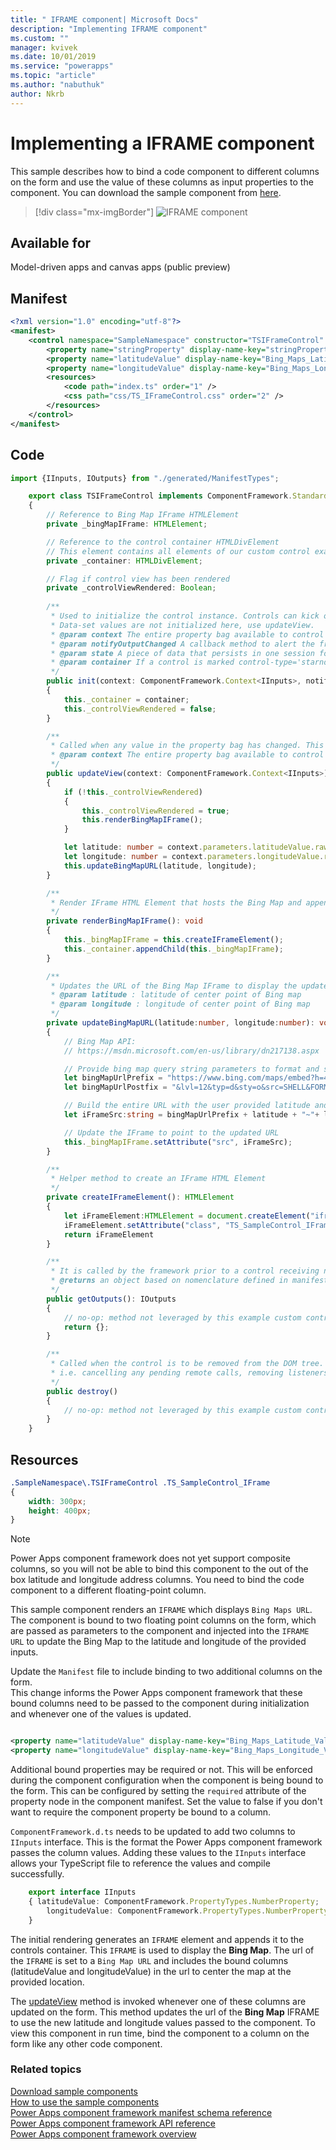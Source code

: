 ```yaml
---
title: " IFRAME component| Microsoft Docs" 
description: "Implementing IFRAME component" 
ms.custom: ""
manager: kvivek
ms.date: 10/01/2019
ms.service: "powerapps"
ms.topic: "article"
ms.author: "nabuthuk" 
author: Nkrb
---
```

# Implementing a IFRAME component

This sample describes how to bind a code component to different columns on the form and use the value of these columns as input properties to the component. You can download the sample component from [here](https://github.com/microsoft/PowerApps-Samples/tree/master/component-framework/TS_IFrameControl).

> [!div class="mx-imgBorder"]
> ![IFRAME component](../media/iframe-control.png "IFRAME component")

## Available for 

Model-driven apps and canvas apps (public preview) 

## Manifest

```XML
<?xml version="1.0" encoding="utf-8"?>
<manifest>
	<control namespace="SampleNamespace" constructor="TSIFrameControl" version="1.0.0" display-name-key="TS_IFrameControl_Display_Key" description-key="TS_IFrameControl_Desc_Key" control-type="standard">
		<property name="stringProperty" display-name-key="stringProperty_Display_Key" description-key="stringProperty_Desc_Key" of-type="SingleLine.Text" usage="bound" required="true" />
		<property name="latitudeValue" display-name-key="Bing_Maps_Latitude_Value" description-key="latitude" of-type="FP" usage="bound" required="true" />
		<property name="longitudeValue" display-name-key="Bing_Maps_Longitude_Value" description-key="longitude" of-type="FP" usage="bound" required="true" />
		<resources>
			<code path="index.ts" order="1" />
			<css path="css/TS_IFrameControl.css" order="2" />
		</resources>
	</control>
</manifest>
```

## Code

```TypeScript
import {IInputs, IOutputs} from "./generated/ManifestTypes";

    export class TSIFrameControl implements ComponentFramework.StandardControl<IInputs, IOutputs> 
    {
        // Reference to Bing Map IFrame HTMLElement
        private _bingMapIFrame: HTMLElement;

		// Reference to the control container HTMLDivElement
		// This element contains all elements of our custom control example
        private _container: HTMLDivElement;

        // Flag if control view has been rendered
        private _controlViewRendered: Boolean;
        
		/**
		 * Used to initialize the control instance. Controls can kick off remote server calls and other initialization actions here.
		 * Data-set values are not initialized here, use updateView.
		 * @param context The entire property bag available to control via Context Object; It contains values as set up by the customizer mapped to property names defined in the manifest, as well as utility functions.
		 * @param notifyOutputChanged A callback method to alert the framework that the control has new outputs ready to be retrieved asynchronously.
		 * @param state A piece of data that persists in one session for a single user. Can be set at any point in a controls life cycle by calling 'setControlState' in the Mode interface.
		 * @param container If a control is marked control-type='starndard', it will receive an empty div element within which it can render its content.
		 */
        public init(context: ComponentFramework.Context<IInputs>, notifyOutputChanged: () => void, state: ComponentFramework.Dictionary, container:HTMLDivElement)
        {
            this._container = container;
            this._controlViewRendered = false;
        }

		/**
		 * Called when any value in the property bag has changed. This includes field values, data-sets, global values such as container height and width, offline status, control metadata values such as label, visible, etc.
		 * @param context The entire property bag available to control via Context Object; It contains values as set up by the customizer mapped to names defined in the manifest, as well as utility functions
		 */
        public updateView(context: ComponentFramework.Context<IInputs>)
        {
            if (!this._controlViewRendered)
			{
                this._controlViewRendered = true;
                this.renderBingMapIFrame();
            }

            let latitude: number = context.parameters.latitudeValue.raw!;
            let longitude: number = context.parameters.longitudeValue.raw!;
            this.updateBingMapURL(latitude, longitude);
        }

        /** 
         * Render IFrame HTML Element that hosts the Bing Map and appends the IFrame to the control container 
         */
        private renderBingMapIFrame(): void
        {
            this._bingMapIFrame = this.createIFrameElement();
            this._container.appendChild(this._bingMapIFrame);
        }

        /**
         * Updates the URL of the Bing Map IFrame to display the updated lat/long coordinates
         * @param latitude : latitude of center point of Bing map
         * @param longitude : longitude of center point of Bing map
         */
        private updateBingMapURL(latitude:number, longitude:number): void
        {
            // Bing Map API:
            // https://msdn.microsoft.com/en-us/library/dn217138.aspx

            // Provide bing map query string parameters to format and style map view
            let bingMapUrlPrefix = "https://www.bing.com/maps/embed?h=400&w=300&cp=";
            let bingMapUrlPostfix = "&lvl=12&typ=d&sty=o&src=SHELL&FORM=MBEDV8";

            // Build the entire URL with the user provided latitude and longitude
            let iFrameSrc:string = bingMapUrlPrefix + latitude + "~"+ longitude + bingMapUrlPostfix;

            // Update the IFrame to point to the updated URL
            this._bingMapIFrame.setAttribute("src", iFrameSrc);
        }

        /** 
         * Helper method to create an IFrame HTML Element
         */
        private createIFrameElement(): HTMLElement
        {
            let iFrameElement:HTMLElement = document.createElement("iframe")
			iFrameElement.setAttribute("class", "TS_SampleControl_IFrame");
            return iFrameElement
        }

		/** 
		 * It is called by the framework prior to a control receiving new data. 
		 * @returns an object based on nomenclature defined in manifest, expecting object[s] for property marked as “bound” or “output”
		 */
        public getOutputs(): IOutputs
        {
         	// no-op: method not leveraged by this example custom control
            return {};
        }

		/** 
 		 * Called when the control is to be removed from the DOM tree. Controls should use this call for cleanup.
		 * i.e. cancelling any pending remote calls, removing listeners, etc.
		 */
        public destroy()
        {
            // no-op: method not leveraged by this example custom control
        }
    }
```

## Resources

```css
.SampleNamespace\.TSIFrameControl .TS_SampleControl_IFrame
{
    width: 300px;
    height: 400px;
}
```

> [!NOTE]
> Power Apps component framework does not yet support composite columns, so you will not be able to bind this component to the out of the box latitude and longitude address columns. You need to bind the code component to a different floating-point column.

This sample component renders an `IFRAME` which displays `Bing Maps URL`. The component is bound to two floating point columns on the form, which are passed as parameters to the component and injected into the `IFRAME URL` to update the Bing Map to the latitude and longitude of the provided inputs.  

Update the `Manifest` file to include binding to two additional columns on the form.  
This change informs the Power Apps component framework that these bound columns need to be passed to the component during initialization and whenever one of the values is updated.
  
```xml

<property name="latitudeValue" display-name-key="Bing_Maps_Latitude_Value" description-key="latitude" of-type="FP" usage="bound" required="true" />  
<property name="longitudeValue" display-name-key="Bing_Maps_Longitude_Value" description-key="longitude" of-type="FP" usage="bound" required="true" />  
```

Additional bound properties may be required or not. This will be enforced during the component configuration when the component is being bound to the form. This can be configured by setting the `required` attribute of the property node in the component manifest. Set the value to false if you don't want to require the component property be bound to a column. 
 
`ComponentFramework.d.ts` needs to be updated to add two columns to `IInputs` interface. This is the format the Power Apps component framework passes the column values. Adding these values to the `IInputs` interface allows your TypeScript file to reference the values and compile successfully.  

```TypeScript
    export interface IInputs 
    { latitudeValue: ComponentFramework.PropertyTypes.NumberProperty;  
        longitudeValue: ComponentFramework.PropertyTypes.NumberProperty;  
    }  
 ```

The initial rendering generates an `IFRAME` element and appends it to the controls container. This `IFRAME` is used to display the **Bing Map**. The url of the `IFRAME` is set to a `Bing Map URL` and includes the bound columns (latitudeValue and longitudeValue) in the url to center the map at the provided location. 

The [updateView](../reference/control/updateview.md) method is invoked whenever one of these columns are updated on the form. This method updates the url of the **Bing Map** IFRAME to use the new latitude and longitude values passed to the component. To view this component in run time, bind the component to a column on the form like any other code component.

### Related topics

[Download sample components](https://github.com/microsoft/PowerApps-Samples/tree/master/component-framework)<br/>
[How to use the sample components](../use-sample-components.md)<br/>
[Power Apps component framework manifest schema reference](../manifest-schema-reference/index.md)<br />
[Power Apps component framework API reference](../reference/index.md)<br />
[Power Apps component framework overview](../overview.md)
